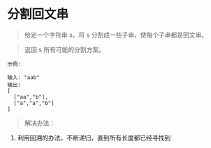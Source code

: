 # 分割回文串

> 给定一个字符串 s，将 s 分割成一些子串，使每个子串都是回文串。

> 返回 s 所有可能的分割方案。

```
示例:

输入: "aab"
输出:
[
  ["aa","b"],
  ["a","a","b"]
]
```

> 解决办法：
1. 利用回溯的办法，不断递归，直到所有长度都已经寻找到
